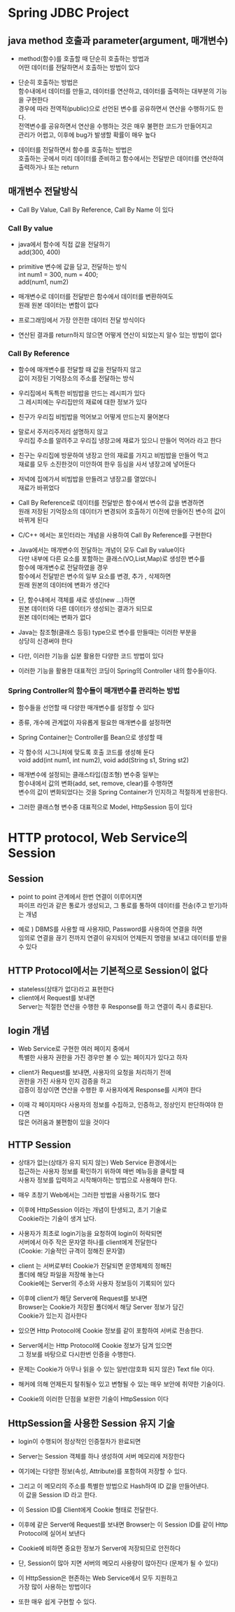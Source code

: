 # Spring JDBC Project

## java method 호출과 parameter(argument, 매개변수)
* method(함수)를 호출할 때 단순히 호출하는 방법과  
어떤 데이터를 전달하면서 호출하는 방법이 있다

* 단순히 호출하는 방법은  
함수내에서 데이터를 만들고, 데이터를 연산하고, 데이터를 출력하는 대부분의 기능을 구현한다  
경우에 따라 전역적(public)으로 선언된 변수를 공유하면서 연산을 수행하기도 한다.  
전역변수를 공유하면서 연산을 수행하는 것은 매우 불편한 코드가 만들어지고  
관리가 어렵고, 이후에 bug가 발생할 확률이 매우 높다
  
* 데이터를 전달하면서 함수를 호출하는 방법은  
호출하는 곳에서 미리 데이터를 준비하고 함수에서는 전달받은 데이터를 연산하여 출력하거나 또는 return

## 매개변수 전달방식
* Call By Value, Call By Reference, Call By Name 이 있다

### Call By value
* java에서 함수에 직접 값을 전달하기  
add(300, 400)

* primitive 변수에 값을 담고, 전달하는 방식  
int num1 = 300, num = 400;  
add(num1, num2)

* 매개변수로 데이터를 전달받은 함수에서 데이터를 변환하여도  
원래 원본 데이터는 변함이 없다

* 프로그래밍에서 가장 안전한 데이터 전달 방식이다
* 연산된 결과를 return하지 않으면 어떻게 연산이 되었는지 알수 있는 방법이 없다

### Call By Reference
* 함수에 매개변수를 전달할 때 값을 전달하지 않고  
값이 저장된 기억장소의 주소를 전달하는 방식

* 우리집에서 독특한 비빔밥을 만드는 레시피가 있다  
그 레시피에는 우리집만의 재료에 대한 정보가 있다

* 친구가 우리집 비빔밥을 먹어보고 어떻게 만드는지 물어본다
* 말로서 주저리주저리 설명하지 않고  
우리집 주소를 알려주고 우리집 냉장고에 재료가 있으니 만들어 먹어라 라고 한다
* 친구는 우리집에 방문하여 냉장고 안의 재료를 가지고 비빔밥을 만들어 먹고  
재료를 모두 소진한것이 미안하여 한우 등심을 사서 냉장고에 넣어둔다
* 저녁에 집에가서 비빔밥을 만들려고 냉장고를 열었더니  
재료가 바뀌었다

* Call By Reference로 데이터를 전달받은 함수에서 변수의 값을 변경하면  
원래 저장된 기억장소의 데이터가 변경되어 호출하기 이전에 만들어진 변수의 값이 바뀌게 된다

* C/C++ 에서는 포인터라는 개념을 사용하여 Call By Reference를 구현한다

* Java에서는 매개변수의 전달하는 개념이 모두 Call By value이다  
다만 내부에 다른 요소를 포함하는 클래스(VO,List,Map)로 생성한 변수를  
함수에 매개변수로 전달하였을 경우  
함수에서 전달받은 변수의 일부 요소를 변경, 추가 , 삭제하면  
원래 원본의 데이터에 변화가 생긴다

* 단, 함수내에서 객체를 새로 생성(new ...)하면  
원본 데이터와 다른 데이터가 생성되는 결과가 되므로  
원본 데이터에는 변화가 없다

* Java는 참조형(클래스 등등) type으로 변수를 만들때는 이러한 부분을  
상당히 신경써야 한다

* 다만, 이러한 기능을 십분 활용한 다양한 코드 방법이 있다
* 이러한 기능을 활용한 대표적인 코딩이 Spring의 Controller 내의 함수들이다.

### Spring Controller의 함수들이 매개변수를 관리하는 방법
* 함수들을 선언할 때 다양한 매개변수를 설정할 수 있다
* 종류, 개수에 관계없이 자유롭게 필요한 매개변수를 설정하면
* Spring Container는 Controller를 Bean으로 생성할 때
* 각 함수의 시그니처에 맞도록 호출 코드를 생성해 둔다  
void add(int num1, int num2), void add(String s1, String st2)

* 매개변수에 설정되는 클래스타입(참조형) 변수중 일부는  
함수내에서 값의 변화(add, set, remove, clear)를 수행하면  
변수의 값이 변화되었다는 것을 Spring Container가 인지하고 적절하게 반응한다.

* 그러한 클래스형 변수중 대표적으로 Model, HttpSession 등이 있다

# HTTP protocol, Web Service의 Session

## Session
* point to point 관계에서 한번 연결이 이루어지면  
파이프 라인과 같은 통로가 생성되고, 그 통로를 통하여 데이터를 전송(주고 받기)하는 개념

* 예로 ) DBMS를 사용할 때 사용자ID, Password를 사용하여 연결을 하면  
임의로 연결을 끊기 전까지 연결이 유지되어 언제든지 명령을 보내고 데이터를 받을 수 있다

## HTTP Protocol에서는 기본적으로 Session이 없다
* stateless(상태가 없다)라고 표현한다
* client에서 Request를 보내면  
Server는 적절한 연산을 수행한 후 Response를 하고 연결이 즉시 종료된다.

## login 개념
* Web Service로 구현한 여러 페이지 중에서  
특별한 사용자 권한을 가진 경우만 볼 수 있는 페이지가 있다고 하자

* client가 Request를 보내면, 사용자의 요청을 처리하기 전에  
권한을 가진 사용자 인지 검증을 하고  
검증이 정상이면 연산을 수행한 후 사용자에게 Response를 시켜야 한다

* 이때 각 페이지마다 사용자의 정보를 수집하고, 인증하고, 정상인지 판단하여야 한다면  
많은 어려움과 불편함이 있을 것이다

## HTTP Session
* 상태가 없는(상태가 유지 되지 않는) Web Service 환경에서는  
접근하는 사용자 정보를 확인하기 위하여 매번 메뉴등을 클릭할 때  
사용자 정보를 입력하고 시작해야하는 방법으로 사용해야 한다.
* 매우 초창기 Web에서는 그러한 방법을 사용하기도 했다

* 이후에 HttpSession 이라는 개념이 탄생되고, 초기 기술로  
Cookie라는 기술이 생겨 났다.

* 사용자가 최초로 login기능을 요청하여 login이 허락되면  
서버에서 아주 작은 문자열 하나를 client에게 전달한다  
(Cookie: 기술적인 규격이 정해진 문자열)

* client 는 서버로부터 Cookie가 전달되면 운영체제의 정해진  
폴더에 해당 파일을 저장해 놓는다  
Cookie에는 Server의 주소와 사용자 정보등이 기록되어 있다

* 이후에 client가 해당 Server에 Request를 보내면  
Browser는 Cookie가 저장된 폴더에서 해당 Server 정보가 담긴  
Cookie가 있는지 검사한다

* 있으면 Http Protocol에 Cookie 정보를 같이 포함하여 서버로 전송한다.

* Server에서는 Http Protocol에 Cookie 정보가 담겨 있으면  
그 정보를 바탕으로 다시한번 인증을 수행한다.

* 문제는 Cookie가 아무나 읽을 수 있는 일반(암호화 되지 않은) Text file 이다.

* 해커에 의해 언제든지 탈취될수 있고 변형될 수 있는 매우 보안에 취약한 기술이다.

* Cookie의 이러한 단점을 보완한 기술이 HttpSession 이다

## HttpSession을 사용한 Session 유지 기술
* login이 수행되어 정상적인 인증절차가 완료되면

* Server는 Session 객체를 하나 생성하여 서버 메모리에 저장한다

* 여기에는 다양한 정보(속성, Attribute)를 포함하여 저장할 수 있다.

* 그리고 이 메모리의 주소를 특별한 방법으로 Hash하여 ID 값을 만들어낸다.  
이 값을 Session ID 라고 한다.

* 이 Session ID를 Client에게 Cookie 형태로 전달한다.

* 이후에 같은 Server에 Request를 보내면 Browser는 이 Session ID를 같이 Http Protocol에 실어서 보낸다

* Cookie에 비하면 중요한 정보가 Server에 저장되므로 안전하다
* 단, Session이 많아 지면 서버의 메모리 사용량이 많아진다 (문제가 될 수 있다)

* 이 HttpSession은 현존하는 Web Service에서 모두 지원하고  
가장 많이 사용하는 방법이다

* 또한 매우 쉽게 구현할 수 있다.
